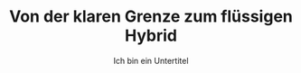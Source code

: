 ---
layout: trend
title: Von der klaren Grenze zum flüssigen Hybrid
subtitle: Ich bin ein Untertitel
teaser-img: "grenze-zu-hybrid.svg"
teaser-img-social: ""
nummmer: "09"
---